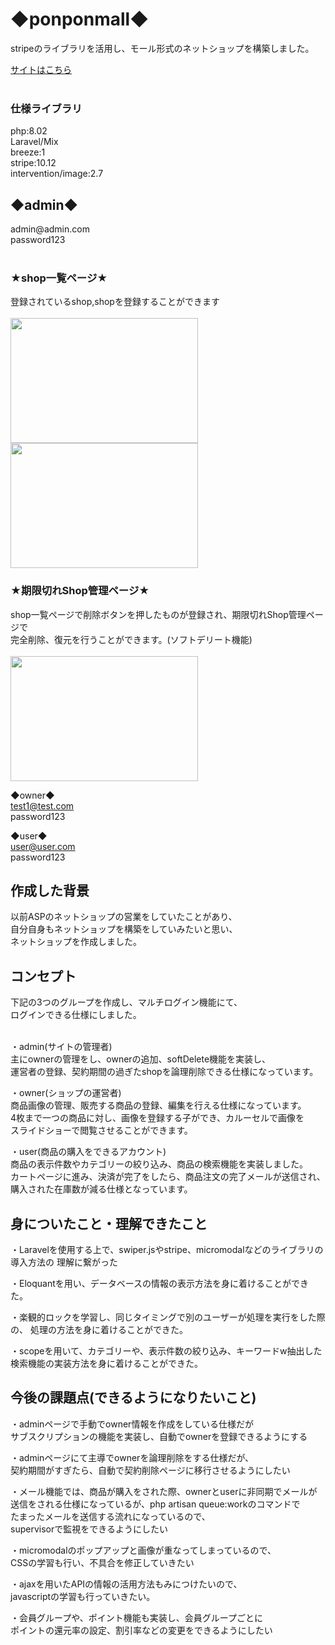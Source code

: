 <h1>◆ponponmall◆</h1>

<p>stripeのライブラリを活用し、モール形式のネットショップを構築しました。</p>
<a href ="http://18.182.16.40/ponponmall/public/">サイトはこちら</a><br><br>

<h3>仕様ライブラリ</h3>
php:8.02<br>
Laravel/Mix<br>
breeze:1<br>
stripe:10.12<br>
intervention/image:2.7<br>

<h2>◆admin◆</h2>
admin@admin.com<br>
password123<br><br>

<h3>★shop一覧ページ★</h3>
登録されているshop,shopを登録することができます<br><br>

<img src = "https://github.com/pocari1210/ponponmall/assets/98627989/9e98abf4-1279-495b-99ec-73500a93c297" width = 300px height=200px>
<img src = "https://github.com/pocari1210/ponponmall/assets/98627989/5a9ab551-d882-4360-980a-d109e1ce0fd0" width = 300px height=200px>
<br>

<h3>★期限切れShop管理ページ★</h3>
shop一覧ページで削除ボタンを押したものが登録され、期限切れShop管理ページで<br>
完全削除、復元を行うことができます。(ソフトデリート機能)<br><br>
<img src = "https://github.com/pocari1210/ponponmall/assets/98627989/3c02b4be-e36c-4759-8c8a-7ed9bb939719" width = 300px height=200px>


◆owner◆<br>
test1@test.com<br>
password123<br>

◆user◆<br>
user@user.com<br>
password123<br>




<h2>作成した背景</h2>
以前ASPのネットショップの営業をしていたことがあり、<br>
自分自身もネットショップを構築をしていみたいと思い、<br>
ネットショップを作成しました。

<h2>コンセプト</h2>
下記の3つのグループを作成し、マルチログイン機能にて、<br>
ログインできる仕様にしました。<br><br>

・admin(サイトの管理者)<br>
主にownerの管理をし、ownerの追加、softDelete機能を実装し、<br>
運営者の登録、契約期間の過ぎたshopを論理削除できる仕様になっています。<br>

・owner(ショップの運営者)<br>
商品画像の管理、販売する商品の登録、編集を行える仕様になっています。<br>
4枚まで一つの商品に対し、画像を登録する子ができ、カルーセルで画像を<br>
スライドショーで閲覧させることができます。
<br>

・user(商品の購入をできるアカウント)<br>
商品の表示件数やカテゴリーの絞り込み、商品の検索機能を実装しました。<br>
カートページに進み、決済が完了をしたら、商品注文の完了メールが送信され、<br>
購入された在庫数が減る仕様となっています。

<h2>身についたこと・理解できたこと</h2>

・Laravelを使用する上で、swiper.jsやstripe、micromodalなどのライブラリの導入方法の
理解に繋がった<br>

・Eloquantを用い、データベースの情報の表示方法を身に着けることができた。<br>

・楽観的ロックを学習し、同じタイミングで別のユーザーが処理を実行をした際の、
処理の方法を身に着けることができた。

・scopeを用いて、カテゴリーや、表示件数の絞り込み、キーワードw抽出した<br>
検索機能の実装方法を身に着けることができた。

<h2>今後の課題点(できるようになりたいこと)</h2>

・adminページで手動でowner情報を作成をしている仕様だが<br>
サブスクリプションの機能を実装し、自動でownerを登録できるようにする<br>

・adminページにて主導でownerを論理削除をする仕様だが、<br>
契約期間がすぎたら、自動で契約削除ページに移行させるようにしたい<br>

・メール機能では、商品が購入をされた際、ownerとuserに非同期でメールが<br>
送信をされる仕様になっているが、php artisan queue:workのコマンドで<br>
たまったメールを送信する流れになっているので、<br>
supervisorで監視をできるようにしたい<br>

・micromodalのポップアップと画像が重なってしまっているので、<br>
CSSの学習も行い、不具合を修正していきたい<br>

・ajaxを用いたAPIの情報の活用方法もみにつけたいので、<br>
javascriptの学習も行っていきたい。<br>

・会員グループや、ポイント機能も実装し、会員グループごとに<br>
ポイントの還元率の設定、割引率などの変更をできるようにしたい<br>
